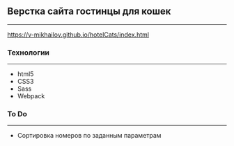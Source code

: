 ## Верстка сайта гостинцы для кошек
***
https://v-mikhailov.github.io/hotelCats/index.html
### Технологии
***
* html5
* CSS3
* Sass
* Webpack
### To Do
***
* Сортировка номеров по заданным параметрам
